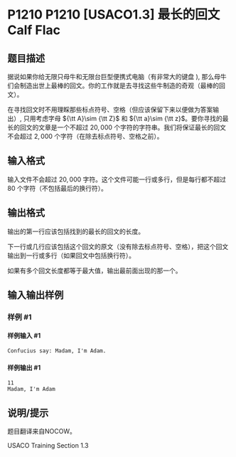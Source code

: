 # P1210 P1210 [USACO1.3] 最长的回文 Calf Flac

## 题目描述

据说如果你给无限只母牛和无限台巨型便携式电脑（有非常大的键盘 ), 那么母牛们会制造出世上最棒的回文。你的工作就是去寻找这些牛制造的奇观（最棒的回文）。

在寻找回文时不用理睬那些标点符号、空格（但应该保留下来以便做为答案输出）, 只用考虑字母 ${\tt A}\sim {\tt Z}$ 和 ${\tt a}\sim {\tt z}$。要你寻找的最长的回文的文章是一个不超过 $20{,}000$ 个字符的字符串。我们将保证最长的回文不会超过 $2{,}000$ 个字符（在除去标点符号、空格之前）。

## 输入格式

输入文件不会超过 $20,000$ 字符。这个文件可能一行或多行，但是每行都不超过 $80$ 个字符（不包括最后的换行符）。

## 输出格式

输出的第一行应该包括找到的最长的回文的长度。

下一行或几行应该包括这个回文的原文（没有除去标点符号、空格），把这个回文输出到一行或多行（如果回文中包括换行符）。

如果有多个回文长度都等于最大值，输出最前面出现的那一个。


## 输入输出样例

### 样例 #1

#### 样例输入 #1

```
Confucius say: Madam, I'm Adam.
```

#### 样例输出 #1

```
11
Madam, I'm Adam
```

## 说明/提示

题目翻译来自NOCOW。

USACO Training Section 1.3

